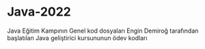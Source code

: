# Java-2022
Java Eğitim Kampının Genel kod dosyaları
Engin Demiroğ tarafından başlatılan Java geliştirici kursununun ödev kodları
